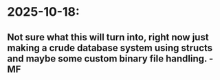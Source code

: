 # 2025-10-18:
## Not sure what this will turn into, right now just making a crude database system using structs and maybe some custom binary file handling. -MF 
